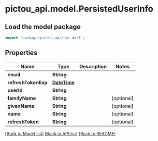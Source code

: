 # pictou_api.model.PersistedUserInfo

## Load the model package
```dart
import 'package:pictou_api/api.dart';
```

## Properties
Name | Type | Description | Notes
------------ | ------------- | ------------- | -------------
**email** | **String** |  | 
**refreshTokenExp** | [**DateTime**](DateTime.md) |  | 
**userId** | **String** |  | 
**familyName** | **String** |  | [optional] 
**givenName** | **String** |  | [optional] 
**name** | **String** |  | [optional] 
**refreshToken** | **String** |  | [optional] 

[[Back to Model list]](../README.md#documentation-for-models) [[Back to API list]](../README.md#documentation-for-api-endpoints) [[Back to README]](../README.md)


